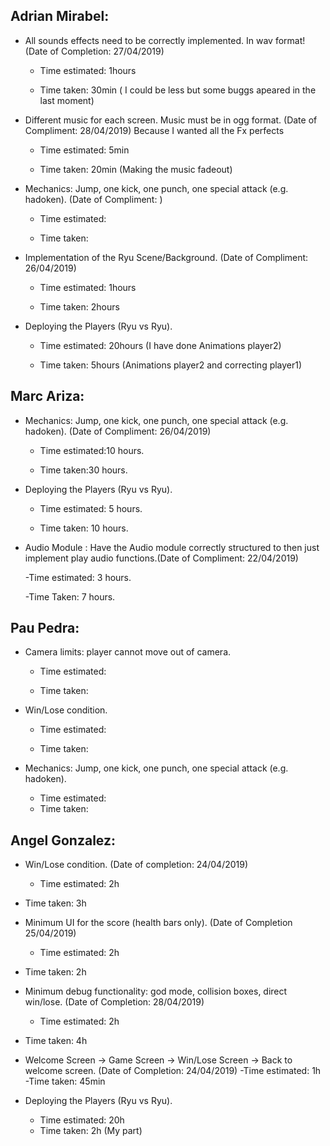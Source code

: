 ## Adrian Mirabel:

- All sounds effects need to be correctly implemented. In wav format! (Date of Completion: 27/04/2019)

  - Time estimated: 1hours 

  - Time taken: 30min ( I could be less but some buggs apeared in the last moment)

    

- Different music for each screen. Music must be in ogg format. (Date of Compliment: 28/04/2019) Because I wanted all the Fx perfects

  - Time estimated: 5min

  - Time taken: 20min (Making the music fadeout)

    

- Mechanics: Jump, one kick, one punch, one special attack (e.g. hadoken). (Date of Compliment: ) 

  - Time estimated: 
  
  - Time taken:
  
    
  
- Implementation of the Ryu Scene/Background. (Date of Compliment: 26/04/2019) 

  - Time estimated: 1hours

  - Time taken: 2hours

    

- Deploying the Players (Ryu vs Ryu).

  - Time estimated: 20hours (I have done Animations player2)

  - Time taken: 5hours (Animations player2 and correcting player1)

    

## Marc Ariza:

- Mechanics: Jump, one kick, one punch, one special attack (e.g. hadoken). (Date of Compliment: 26/04/2019) 

  - Time estimated:10 hours.

  - Time taken:30 hours.

- Deploying the Players (Ryu vs Ryu).

  - Time estimated: 5 hours.

  - Time taken: 10 hours.
  
- Audio Module : Have the Audio module correctly structured to then just implement play audio functions.(Date of Compliment: 22/04/2019)

   -Time estimated: 3 hours.
   
   -Time Taken: 7 hours.
 

## Pau Pedra: 

- Camera limits: player cannot move out of camera.

  - Time estimated:

  - Time taken:

    

- Win/Lose condition.

  - Time estimated:

  - Time taken:

- Mechanics: Jump, one kick, one punch, one special attack (e.g. hadoken).
  - Time estimated:
  - Time taken:


## Angel Gonzalez:

- Win/Lose condition. (Date of completion: 24/04/2019) 
  - Time estimated: 2h
  
- Time taken: 3h 
  
    
  
- Minimum UI for the score (health bars only). (Date of Completion 25/04/2019)
  - Time estimated: 2h
  
- Time taken: 2h
  
    
  
- Minimum debug functionality: god mode, collision boxes, direct win/lose. (Date of Completion: 28/04/2019)
  - Time estimated: 2h
  
- Time taken: 4h
  
    
  
- Welcome Screen -> Game Screen -> Win/Lose Screen -> Back to welcome screen. (Date of Completion: 24/04/2019)
  -Time estimated: 1h
  -Time taken: 45min
  
  

- Deploying the Players (Ryu vs Ryu).
  - Time estimated: 20h
  - Time taken: 2h (My part)
